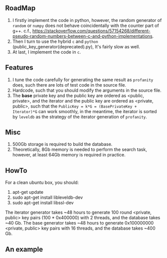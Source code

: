 ## RoadMap

1. I firstly implement the code in python, however, the random generator of `random` or `numpy` does not behave coincidentally with the counter part of g++.
c.f., https://stackoverflow.com/questions/57154268/different-pseudo-random-numbers-between-c-and-python-implementations.
2. Then I turn to use the hybrid `c` and `python` (public_key_generator(deprecated).py), It's fairly slow as well.
3. At last, I implement the code in `c`. 

## Features
1. I tune the code carefully for generating the same result as `profanity` does, such there are lots of test code in the source file.
2. Hardcode, such that you should modify the arguments in the source file.
3. The **base** private key and the public key are ordered as <public, private>, and the iterator and the public key are ordered as <private, public>,
such that the `PublicKey = k*G = (BasePrivateKey + Iterator)*G` can work smoothly, in the meantime, the iterator is sorted by `leveldb` as the strategy of the iterator generation of `profanity`.

## Misc
1. 500Gb storage is required to build the database.
2. Theoretically, 8Gb memory is needed to perform the search task, however, at least 64Gb memory is required in practice. 

## HowTo
For a clean ubuntu box, you should:
1. apt-get update
2. sudo apt-get install libleveldb-dev
3. sudo apt-get install libssl-dev

The iterator generator takes ~48 hours to generate 100 round <private, public> key pairs (100 * 0x400000) with 2 threads, and the database takes ~40 Gb.
The base generator takes ~48 hours to generate 0x100000000 <private, public> key pairs with 16 threads, and the database takes ~400 Gb.

## An example
